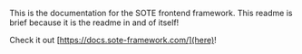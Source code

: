 This is the documentation for the SOTE frontend framework. This readme is brief because it is the readme in and of itself!

Check it out [https://docs.sote-framework.com/](here)!
